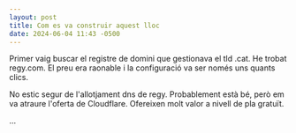 ```yaml
---
layout: post
title: Com es va construir aquest lloc
date: 2024-06-04 11:43 -0500
---
```




Primer vaig buscar el registre de domini que gestionava el tld .cat. He trobat
regy.com. El preu era raonable i la configuració va ser només uns quants clics.

No estic segur de l'allotjament dns de regy. Probablement està bé, però em va
atraure l'oferta de Cloudflare. Ofereixen molt valor a nivell de pla gratuït.

...
